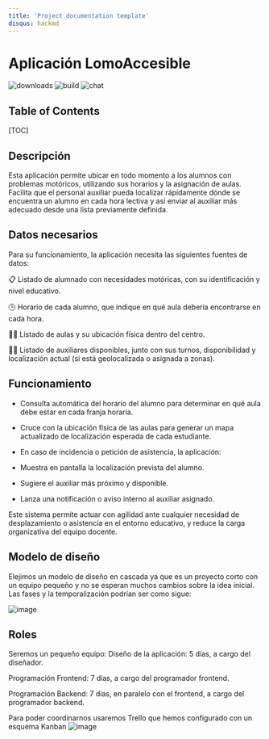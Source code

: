 ```yaml
---
title: 'Project documentation template'
disqus: hackmd
---
```

Aplicación LomoAccesible
===
![downloads](https://img.shields.io/github/downloads/atom/atom/total.svg)
![build](https://img.shields.io/appveyor/ci/:user/:repo.svg)
![chat](https://img.shields.io/discord/:serverId.svg)

## Table of Contents

[TOC]

## Descripción

Esta aplicación permite ubicar en todo momento a los alumnos con problemas motóricos, utilizando sus horarios y la asignación de aulas. Facilita que el personal auxiliar pueda localizar rápidamente dónde se encuentra un alumno en cada hora lectiva y así enviar al auxiliar más adecuado desde una lista previamente definida.

Datos necesarios
---

Para su funcionamiento, la aplicación necesita las siguientes fuentes de datos:

📋 Listado de alumnado con necesidades motóricas, con su identificación y nivel educativo.

🕒 Horario de cada alumno, que indique en qué aula debería encontrarse en cada hora.

🧑‍🏫 Listado de aulas y su ubicación física dentro del centro.

👩‍⚕️ Listado de auxiliares disponibles, junto con sus turnos, disponibilidad y localización actual (si está geolocalizada o asignada a zonas).


Funcionamiento
---

* Consulta automática del horario del alumno para determinar en qué aula debe estar en cada franja horaria.

* Cruce con la ubicación física de las aulas para generar un mapa actualizado de localización esperada de cada estudiante.

* En caso de incidencia o petición de asistencia, la aplicación:

* Muestra en pantalla la localización prevista del alumno.

* Sugiere el auxiliar más próximo y disponible.

* Lanza una notificación o aviso interno al auxiliar asignado.

Este sistema permite actuar con agilidad ante cualquier necesidad de desplazamiento o asistencia en el entorno educativo, y reduce la carga organizativa del equipo docente.




## Modelo de diseño
Elejimos un modelo de diseño en cascada ya que es un proyecto corto con un equipo pequeño y no se esperan muchos cambios sobre la idea inicial. 
Las fases y la temporalización podrían ser como sigue: 

![image](https://hackmd.io/_uploads/rJgOQZPSxe.png)

Roles 
---
Seremos un pequeño equipo:
Diseño de la aplicación: 5 días, a cargo del diseñador.

Programación Frontend: 7 días, a cargo del programador frontend.

Programación Backend: 7 días, en paralelo con el frontend, a cargo del programador backend.

Para poder coordinarnos usaremos Trello que hemos configurado con un esquema Kanban
![image](https://hackmd.io/_uploads/HJzVmZvSll.png)
